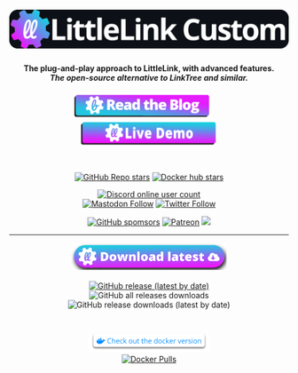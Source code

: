 <h1 align="center">
  <br>
  <a href="https://littlelink-custom.com/"><img src="/profile/img/title.png" alt="LittleLink Custom"></a>
</h1>

<h4 align="center">The plug-and-play approach to LittleLink, with advanced features. <br> <i> The open-source alternative to LinkTree and similar. </i></h4>
<p align="center">
  <a href="https://littlelink-custom.com/blog"><img src="/profile/img/read_blog.png" alt="Blog" width="250" ></a><a>&nbsp&nbsp&nbsp&nbsp&nbsp&nbsp</a>
  <a href="https://demo.littlelink-custom.com"><img src="/profile/img/live_demo.png" alt="Live Demo" width="250" ></a>
</p>

<br>

<p align="center">
<a href="https://github.com/JulianPrieber/littlelink-custom/stargazers"><img alt="GitHub Repo stars" src="https://img.shields.io/github/stars/julianprieber/littlelink-custom?label=Star%20the%20project&logo=GitHub"></a>
<a href="https://hub.docker.com/r/julianprieber/littlelink-custom"><img alt="Docker hub stars" src="https://img.shields.io/docker/stars/julianprieber/littlelink-custom?&style=flat&logo=Docker&label=Docker%20hub%20stars"></img></a>
</p>
<p align="center">
<a href="https://discord.littlelink-custom.com"><img alt="Discord online user count" src="https://img.shields.io/discord/955765706111193118?color=4A55CC&label=Discord&logo=Discord&style=flat"></a>
<br>
<a href="https://mstdn.social/@littlelink_custom"><img alt="Mastodon Follow" src="https://img.shields.io/mastodon/follow/109003317067542220?domain=http%3A%2F%2Fmstdn.social&style=social"></a>
<a href="https://twitter.com/ll_custom"><img alt="Twitter Follow" src="https://img.shields.io/twitter/follow/ll_custom?style=social"></a>
</p>
<p align="center">
<a href="https://github.com/sponsors/julianprieber"><img alt="GitHub spomsors" src="https://img.shields.io/github/sponsors/JulianPrieber?color=BF4B8A&logo=githubsponsors&style=flat&label=Sponsor%20us%20on%20Github"></a>
<a href="https://patreon.com/julianprieber"><img alt="Patreon" src="https://img.shields.io/endpoint.svg?url=https%3A%2F%2Fshieldsio-patreon.vercel.app%2Fapi%3Fusername%3Djulianprieber%26type%3Dpatrons&style=flat&logo=patreon"></a>
<a href="https://liberapay.com/LittleLink-Custom"><img src="https://img.shields.io/liberapay/patrons/LittleLink-Custom?logo=liberapay&label=LiberaPay patrons"></a>
</p>

---

<p align="center">
  <a href="https://github.com/JulianPrieber/littlelink-custom/releases/latest/download/littlelink-custom.zip"><img src="/profile/img/download_latest.png" alt="Download latest" width="280" ></a>
	<br><br>
	<a href="https://github.com/JulianPrieber/littlelink-custom/releases"><img alt="GitHub release (latest by date)" src="https://img.shields.io/github/v/release/JulianPrieber/LittleLink-Custom?label=Latest%20release"></a>
	<br>
	<img alt="GitHub all releases downloads" src="https://img.shields.io/github/downloads/JulianPrieber/LittleLink-Custom/total?style=for-the-badge">
	<img alt="GitHub release downloads (latest by date)" src="https://img.shields.io/github/downloads/JulianPrieber/LittleLink-Custom/latest/total?style=for-the-badge">
</p>

<br>

<p align="center">
  <a href="https://github.com/JulianPrieber/llc-docker#readme"><img alt="Docker version" src="/profile/img/docker_version.png" alt="Download latest" width="220" ></a>
  <br>
  <a href="https://hub.docker.com/r/julianprieber/littlelink-custom"><img alt="Docker Pulls" src="https://img.shields.io/docker/pulls/julianprieber/littlelink-custom?label=Docker%20pulls&logo=docker"></a>
</p>

